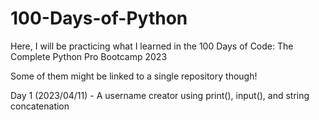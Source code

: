 # 100-Days-of-Python
Here, I will be practicing what I learned in the 100 Days of Code: The Complete Python Pro Bootcamp 2023

Some of them might be linked to a single repository though!


Day 1 (2023/04/11) - A username creator using print(), input(), and string concatenation
